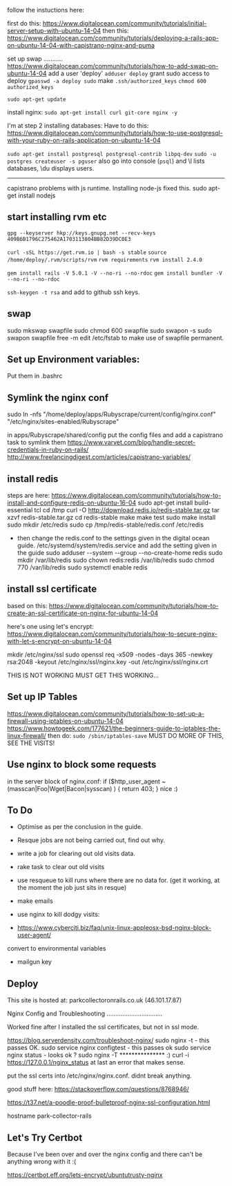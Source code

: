 follow the instuctions here:

first do this:
https://www.digitalocean.com/community/tutorials/initial-server-setup-with-ubuntu-14-04
then this:
https://www.digitalocean.com/community/tutorials/deploying-a-rails-app-on-ubuntu-14-04-with-capistrano-nginx-and-puma

set up swap
...........
https://www.digitalocean.com/community/tutorials/how-to-add-swap-on-ubuntu-14-04
add a user 'deploy'
`adduser deploy`
grant sudo access to deploy
`gpasswd -a deploy sudo`
make `.ssh/authorized_keys`
`chmod 600 authorized_keys`

`sudo apt-get update`

install nginx:
`sudo apt-get install curl git-core nginx -y`

I'm at step 2 installing databases:
Have to do this:
https://www.digitalocean.com/community/tutorials/how-to-use-postgresql-with-your-ruby-on-rails-application-on-ubuntu-14-04

`sudo apt-get install postgresql postgresql-contrib libpq-dev`
`sudo -u postgres createuser -s pguser`
also go into console (`psql`) and \l lists databases, \du displays users.


---------------------------
capistrano problems with js runtime.  Installing node-js fixed this.
sudo apt-get install nodejs


start installing rvm etc
------------------------
`gpg --keyserver hkp://keys.gnupg.net --recv-keys 409B6B1796C275462A1703113804BB82D39DC0E3`


`curl -sSL https://get.rvm.io | bash -s stable`
`source /home/deploy/.rvm/scripts/rvm`
`rvm requirements`
`rvm install 2.4.0`

`gem install rails -V 5.0.1 -V --no-ri --no-rdoc`
`gem install bundler -V --no-ri --no-rdoc`


`ssh-keygen -t rsa`  and add to github ssh keys.

swap
----
sudo mkswap swapfile
sudo chmod 600 swapfile
sudo swapon -s
sudo swapon swapfile
free -m
edit /etc/fstab   to make use of swapfile permanent.

Set up Environment variables:
-----------------------------
Put them in .bashrc

Symlink the nginx conf
----------------------
sudo ln -nfs "/home/deploy/apps/Rubyscrape/current/config/nginx.conf" "/etc/nginx/sites-enabled/Rubyscrape"

in apps/Rubyscrape/shared/config   put the config files and add a capistrano task to  symlink them
https://www.varvet.com/blog/handle-secret-credentials-in-ruby-on-rails/
http://www.freelancingdigest.com/articles/capistrano-variables/


install redis
-------------
steps are here: https://www.digitalocean.com/community/tutorials/how-to-install-and-configure-redis-on-ubuntu-16-04
sudo apt-get install build-essential tcl
cd /tmp
curl -O http://download.redis.io/redis-stable.tar.gz
tar xzvf redis-stable.tar.gz
cd redis-stable
make
make test
sudo make install
sudo mkdir /etc/redis
sudo cp /tmp/redis-stable/redis.conf /etc/redis
- then change the redis.conf to the settings given in the digital ocean guide.
/etc/systemd/system/redis.service     and add the setting given in the guide
sudo adduser --system --group --no-create-home redis
sudo mkdir /var/lib/redis
sudo chown redis:redis /var/lib/redis
sudo chmod 770 /var/lib/redis
sudo systemctl enable redis

install ssl certificate
-----------------------
based on this:  https://www.digitalocean.com/community/tutorials/how-to-create-an-ssl-certificate-on-nginx-for-ubuntu-14-04

here's one using let's encrypt:
https://www.digitalocean.com/community/tutorials/how-to-secure-nginx-with-let-s-encrypt-on-ubuntu-14-04


mkdir /etc/nginx/ssl
sudo openssl req -x509 -nodes -days 365 -newkey rsa:2048 -keyout /etc/nginx/ssl/nginx.key -out /etc/nginx/ssl/nginx.crt

THIS IS NOT WORKING MUST GET THIS WORKING...

Set up IP Tables
----------------
https://www.digitalocean.com/community/tutorials/how-to-set-up-a-firewall-using-iptables-on-ubuntu-14-04
https://www.howtogeek.com/177621/the-beginners-guide-to-iptables-the-linux-firewall/
then do:  `sudo /sbin/iptables-save`
MUST DO MORE OF THIS, SEE THE VISITS!

Use nginx to block some requests
--------------------------------
in the server block of nginx.conf:
        if ($http_user_agent ~ (masscan|Foo|Wget|Bacon|sysscan) ) {
         return 403;
        }
nice  :)


To Do
-----
* Optimise as per the conclusion in the guide.
* Resque jobs are not being carried out, find out why.
* write a job for clearing out old visits data.
* rake task to clear out old visits

* use resqueue to kill runs where there are no data for. (get it working, at the moment the job just sits in resque)
* make emails

* use nginx to kill dodgy visits:
* https://www.cyberciti.biz/faq/unix-linux-appleosx-bsd-nginx-block-user-agent/

convert to environmental variables
- mailgun key



Deploy
------ 
This site is hosted at:  parkcollectoronrails.co.uk   (46.101.17.87)



Nginx Config and Troubleshooting
................................

Worked fine after I installed the ssl certificates, but not in ssl mode.

https://blog.serverdensity.com/troubleshoot-nginx/
sudo nginx -t                   - this passes OK.
sudo service nginx configtest   - this passes ok
sudo service nginx status       - looks ok ?
sudo nginx -T    ***************  :)
curl -i https://127.0.0.1/nginx_status   at last an error that makes sense.

put the ssl certs into /etc/nginx/nginx.conf.  didnt break anything.

good stuff here:  https://stackoverflow.com/questions/8768946/

https://t37.net/a-poodle-proof-bulletproof-nginx-ssl-configuration.html

hostname
park-collector-rails

Let's Try Certbot
-----------------
Because I've been over and over the nginx config and there can't be anything wrong with it :(

https://certbot.eff.org/lets-encrypt/ubuntutrusty-nginx













